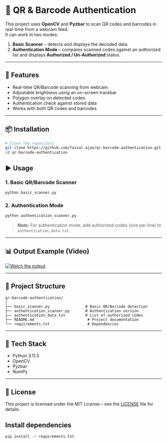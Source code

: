 # 🔐 QR & Barcode Authentication

This project uses **OpenCV** and **Pyzbar** to scan QR codes and barcodes in real-time from a webcam feed.  
It can work in two modes:  
1. **Basic Scanner** – detects and displays the decoded data.  
2. **Authentication Mode** – compares scanned codes against an authorized list and displays **Authorized / Un-Authorized** status.

---

## 🚀 Features
- Real-time QR/Barcode scanning from webcam
- Adjustable brightness using an on-screen trackbar
- Polygon overlay on detected codes
- Authentication check against stored data
- Works with both QR codes and barcodes

---

## 📦 Installation

```bash
# Clone the repository
git clone https://github.com/faisal-ajao/qr-barcode-authentication.git
cd qr-barcode-authentication
```

## ▶️ Usage

### **1. Basic QR/Barcode Scanner**
```bash
python basic_scanner.py
```

### **2. Authentication Mode**
```bash
python authentication_scanner.py
```
> **Note:** For authentication mode, add authorized codes (one per line) to `authentication_data.txt`.

---

## 📊 Output Example (Video)
[![Watch the output](https://img.youtube.com/vi/rwAKQziR8cU/hqdefault.jpg)](https://youtu.be/rwAKQziR8cU?feature=shared)

---

## 📂 Project Structure
```
qr-barcode-authentication/
│
├── basic_scanner.py                # Basic QR/Barcode detection
├── authentication_scanner.py       # Authentication version
├── authentication_data.txt         # List of authorized codes
├── README.md                        # Project documentation
└── requirements.txt                 # Dependencies
```

---

## 🧠 Tech Stack
- Python 3.11.5
- OpenCV
- Pyzbar
- NumPy

---

## 📜 License
This project is licensed under the MIT License – see the [LICENSE](LICENSE) file for details.

## Install dependencies
```bash
pip install -r requirements.txt
```
